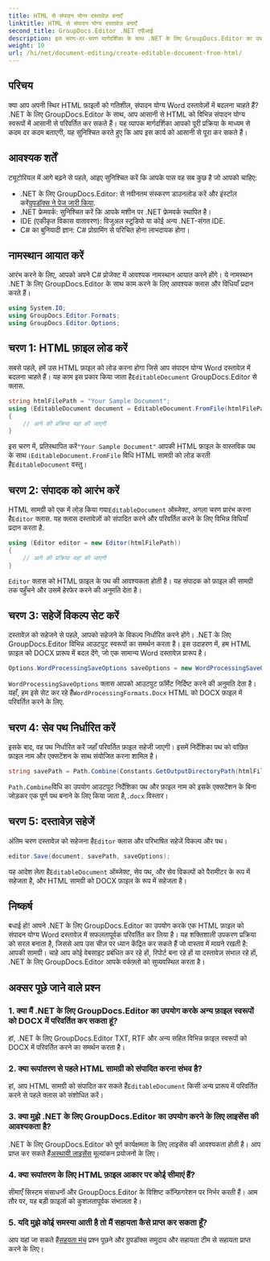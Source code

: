```yaml
---
title: HTML से संपादन योग्य दस्तावेज़ बनाएँ
linktitle: HTML से संपादन योग्य दस्तावेज़ बनाएँ
second_title: GroupDocs.Editor .NET एपीआई
description: इस चरण-दर-चरण मार्गदर्शिका के साथ .NET के लिए GroupDocs.Editor का उपयोग करके HTML को संपादन योग्य Word दस्तावेज़ों में बदलें। आपके दस्तावेज़ प्रबंधन वर्कफ़्लो को सुव्यवस्थित करने के लिए बिल्कुल सही।
weight: 10
url: /hi/net/document-editing/create-editable-document-from-html/
---
```

## परिचय
क्या आप अपनी स्थिर HTML फ़ाइलों को गतिशील, संपादन योग्य Word दस्तावेज़ों में बदलना चाहते हैं? .NET के लिए GroupDocs.Editor के साथ, आप आसानी से HTML को विभिन्न संपादन योग्य स्वरूपों में आसानी से परिवर्तित कर सकते हैं। यह व्यापक मार्गदर्शिका आपको पूरी प्रक्रिया के माध्यम से कदम दर कदम बताएगी, यह सुनिश्चित करते हुए कि आप इस कार्य को आसानी से पूरा कर सकते हैं।
## आवश्यक शर्तें
ट्यूटोरियल में आगे बढ़ने से पहले, आइए सुनिश्चित करें कि आपके पास वह सब कुछ है जो आपको चाहिए:
-  .NET के लिए GroupDocs.Editor: से नवीनतम संस्करण डाउनलोड करें और इंस्टॉल करें[ग्रुपडॉक्स ने पेज जारी किया](https://releases.groupdocs.com/editor/net/).
- .NET फ्रेमवर्क: सुनिश्चित करें कि आपके मशीन पर .NET फ्रेमवर्क स्थापित है।
- IDE (एकीकृत विकास वातावरण): विजुअल स्टूडियो या कोई अन्य .NET-संगत IDE.
- C# का बुनियादी ज्ञान: C# प्रोग्रामिंग से परिचित होना लाभदायक होगा।
## नामस्थान आयात करें
आरंभ करने के लिए, आपको अपने C# प्रोजेक्ट में आवश्यक नामस्थान आयात करने होंगे। ये नामस्थान .NET के लिए GroupDocs.Editor के साथ काम करने के लिए आवश्यक क्लास और विधियाँ प्रदान करते हैं।
```csharp
using System.IO;
using GroupDocs.Editor.Formats;
using GroupDocs.Editor.Options;
```
## चरण 1: HTML फ़ाइल लोड करें
 सबसे पहले, हमें उस HTML फ़ाइल को लोड करना होगा जिसे आप संपादन योग्य Word दस्तावेज़ में बदलना चाहते हैं। यह काम इस प्रकार किया जाता है`EditableDocument` GroupDocs.Editor से क्लास.

```csharp
string htmlFilePath = "Your Sample Document";
using (EditableDocument document = EditableDocument.FromFile(htmlFilePath, null))
{
    // आगे की प्रक्रिया यहां की जाएगी
}
```
 इस चरण में, प्रतिस्थापित करें`"Your Sample Document"` आपकी HTML फ़ाइल के वास्तविक पथ के साथ।`EditableDocument.FromFile` विधि HTML सामग्री को लोड करती है`EditableDocument` वस्तु।
## चरण 2: संपादक को आरंभ करें
 HTML सामग्री को एक में लोड किया गया`EditableDocument` ऑब्जेक्ट, अगला चरण प्रारंभ करना है`Editor` क्लास. यह क्लास दस्तावेज़ों को संपादित करने और परिवर्तित करने के लिए विभिन्न विधियाँ प्रदान करता है.

```csharp
using (Editor editor = new Editor(htmlFilePath))
{
    // आगे की प्रक्रिया यहां की जाएगी
}
```
`Editor` क्लास को HTML फ़ाइल के पथ की आवश्यकता होती है। यह संपादक को फ़ाइल की सामग्री तक पहुँचने और उसमें हेरफेर करने की अनुमति देता है।
## चरण 3: सहेजें विकल्प सेट करें
दस्तावेज़ को सहेजने से पहले, आपको सहेजने के विकल्प निर्धारित करने होंगे। .NET के लिए GroupDocs.Editor विभिन्न आउटपुट स्वरूपों का समर्थन करता है। इस उदाहरण में, हम HTML फ़ाइल को DOCX प्रारूप में बदल देंगे, जो एक सामान्य Word दस्तावेज़ प्रारूप है।

```csharp
Options.WordProcessingSaveOptions saveOptions = new WordProcessingSaveOptions(WordProcessingFormats.Docx);
```
`WordProcessingSaveOptions` क्लास आपको आउटपुट फ़ॉर्मेट निर्दिष्ट करने की अनुमति देता है। यहाँ, हम इसे सेट कर रहे हैं`WordProcessingFormats.Docx` HTML को DOCX फ़ाइल में परिवर्तित करने के लिए.
## चरण 4: सेव पथ निर्धारित करें
इसके बाद, वह पथ निर्धारित करें जहाँ परिवर्तित फ़ाइल सहेजी जाएगी। इसमें निर्देशिका पथ को वांछित फ़ाइल नाम और एक्सटेंशन के साथ संयोजित करना शामिल है।

```csharp
string savePath = Path.Combine(Constants.GetOutputDirectoryPath(htmlFilePath), Path.GetFileNameWithoutExtension(htmlFilePath) + ".docx");
```
`Path.Combine`विधि का उपयोग आउटपुट निर्देशिका पथ और फ़ाइल नाम को इसके एक्सटेंशन के बिना जोड़कर एक पूर्ण पथ बनाने के लिए किया जाता है,`.docx` विस्तार।
## चरण 5: दस्तावेज़ सहेजें
 अंतिम चरण दस्तावेज़ को सहेजना है`Editor` क्लास और परिभाषित सहेजें विकल्प और पथ।

```csharp
editor.Save(document, savePath, saveOptions);
```
 यह आदेश लेता है`EditableDocument` ऑब्जेक्ट, सेव पथ, और सेव विकल्पों को पैरामीटर के रूप में सहेजता है, और HTML सामग्री को DOCX फ़ाइल के रूप में सहेजता है।
## निष्कर्ष
बधाई हो! आपने .NET के लिए GroupDocs.Editor का उपयोग करके एक HTML फ़ाइल को संपादन योग्य Word दस्तावेज़ में सफलतापूर्वक परिवर्तित कर लिया है। यह शक्तिशाली उपकरण प्रक्रिया को सरल बनाता है, जिससे आप उस चीज़ पर ध्यान केंद्रित कर सकते हैं जो वास्तव में मायने रखती है: आपकी सामग्री। चाहे आप कोई वेबसाइट प्रबंधित कर रहे हों, रिपोर्ट बना रहे हों या दस्तावेज़ संभाल रहे हों, .NET के लिए GroupDocs.Editor आपके वर्कफ़्लो को सुव्यवस्थित करता है।
## अक्सर पूछे जाने वाले प्रश्न
### 1. क्या मैं .NET के लिए GroupDocs.Editor का उपयोग करके अन्य फ़ाइल स्वरूपों को DOCX में परिवर्तित कर सकता हूं?
हां, .NET के लिए GroupDocs.Editor TXT, RTF और अन्य सहित विभिन्न फ़ाइल स्वरूपों को DOCX में परिवर्तित करने का समर्थन करता है।
### 2. क्या रूपांतरण से पहले HTML सामग्री को संपादित करना संभव है?
 हां, आप HTML सामग्री को संपादित कर सकते हैं`EditableDocument` किसी अन्य प्रारूप में परिवर्तित करने से पहले क्लास को संशोधित करें।
### 3. क्या मुझे .NET के लिए GroupDocs.Editor का उपयोग करने के लिए लाइसेंस की आवश्यकता है?
 .NET के लिए GroupDocs.Editor को पूर्ण कार्यक्षमता के लिए लाइसेंस की आवश्यकता होती है। आप प्राप्त कर सकते हैं[अस्थायी लाइसेंस](https://purchase.groupdocs.com/temporary-license/) मूल्यांकन प्रयोजनों के लिए।
### 4. क्या रूपांतरण के लिए HTML फ़ाइल आकार पर कोई सीमाएं हैं?
सीमाएँ सिस्टम संसाधनों और GroupDocs.Editor के विशिष्ट कॉन्फ़िगरेशन पर निर्भर करती हैं। आम तौर पर, यह बड़ी फ़ाइलों को कुशलतापूर्वक संभालता है।
### 5. यदि मुझे कोई समस्या आती है तो मैं सहायता कैसे प्राप्त कर सकता हूँ?
 आप यहां जा सकते हैं[सहयता मंच](https://forum.groupdocs.com/c/editor/20) प्रश्न पूछने और ग्रुपडॉक्स समुदाय और सहायता टीम से सहायता प्राप्त करने के लिए।